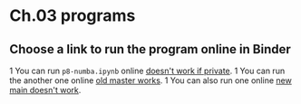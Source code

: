 # Ch.03 programs
## Choose a link to run the program online in Binder
1 You can run `p8-numba.ipynb` online [doesn't work if private](https://mybinder.org/v2/gh/com-py/intro/main?urlpath=tree/ch03/p8-numba.ipynb).
1 You can run the another one online [old master works](https://mybinder.org/v2/gh/com-py/compy/master?urlpath=tree/ch01/Program_1.1_motion.ipynb).
1 You can also run one online [new main doesn't work](https://mybinder.org/v2/gh/com-py/compy/main?urlpath=tree/ch01/Program_1.1_motion.ipynb).
